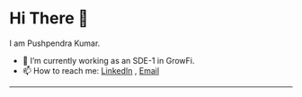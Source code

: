 # Hi There 👋
I am Pushpendra Kumar.
- 🔭 I’m currently working as an SDE-1 in GrowFi.
- 📫 How to reach me: [LinkedIn](https://www.linkedin.com/in/pushpendra-kumar-156a0620b/) , [Email](mailto:chaudharypushpendra.11.10.2000@gmail.com)
----
              
